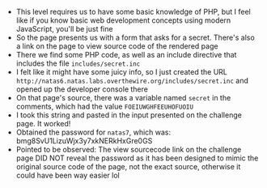 - This level requires us to have some basic knowledge of PHP, but I feel like if you know basic web development concepts using modern JavaScript, you'll be just fine
- So the page presents us with a form that asks for a secret. There's also a link on the page to view source code of the rendered page
- There we find some PHP code, as well as an include directive that includes the file ```includes/secret.inc```
- I felt like it might have some juicy info, so I just created the URL ```http://natas6.natas.labs.overthewire.org/includes/secret.inc``` and opened up the developer console there
- On that page's source, there was a variable named ```secret``` in the comments, which had the value ```FOEIUWGHFEEUHOFUOIU```
- I took this string and pasted in the input presented on the challenge page. It worked!
- Obtained the password for ```natas7```, which was: bmg8SvU1LizuWjx3y7xkNERkHxGre0GS
- Pointed to be observed: The view sourcecode link on the challenge page DID NOT reveal the password as it has been designed to mimic the original source code of the page, not the exact source, otherwise it could have been way easier lol